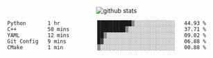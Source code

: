 <!-- <h1 align="center">Hello 👋 </h3> -->

<p align="center">
  <img src="https://github-readme-stats.vercel.app/api?username=syeehyn&hide=stars,prs,issues,contribs&count_private=true&hide_title=true" alt="github stats" />
</p>

<!--START_SECTION:waka-->
```text
Python       1 hr            ███████████▒░░░░░░░░░░░░░   44.93 % 
C++          50 mins         █████████▒░░░░░░░░░░░░░░░   37.71 % 
YAML         12 mins         ██▒░░░░░░░░░░░░░░░░░░░░░░   09.02 % 
Git Config   9 mins          █▓░░░░░░░░░░░░░░░░░░░░░░░   06.88 % 
CMake        1 min           ▒░░░░░░░░░░░░░░░░░░░░░░░░   00.88 % 
```
<!--END_SECTION:waka-->
